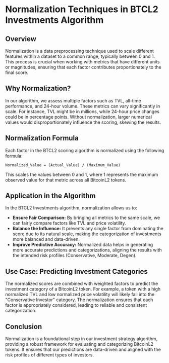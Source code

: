 # Normalization Techniques in BTCL2 Investments Algorithm

## Overview

Normalization is a data preprocessing technique used to scale different features within a dataset to a common range, typically between 0 and 1. This process is crucial when working with metrics that have different units or magnitudes, ensuring that each factor contributes proportionately to the final score.

## Why Normalization?

In our algorithm, we assess multiple factors such as TVL, all-time performance, and 24-hour volume. These metrics can vary significantly in scale. For instance, TVL might be in millions, while 24-hour price changes could be in percentage points. Without normalization, larger numerical values would disproportionately influence the scoring, skewing the results.

## Normalization Formula

Each factor in the BTCL2 scoring algorithm is normalized using the following formula:

```
Normalized_Value = (Actual_Value) / (Maximum_Value)
```

This scales the values between 0 and 1, where 1 represents the maximum observed value for that metric across all BitcoinL2 tokens.

## Application in the Algorithm

In the BTCL2 Investments algorithm, normalization allows us to:
- **Ensure Fair Comparison:** By bringing all metrics to the same scale, we can fairly compare factors like TVL and price volatility.
- **Balance the Influence:** It prevents any single factor from dominating the score due to its natural scale, making the categorization of investments more balanced and data-driven.
- **Improve Predictive Accuracy:** Normalized data helps in generating more accurate predictions and categorizations, aligning the results with the intended risk profiles (Conservative, Moderate, Degen).

## Use Case: Predicting Investment Categories

The normalized scores are combined with weighted factors to predict the investment category of a BitcoinL2 token. For example, a token with a high normalized TVL and low normalized price volatility will likely fall into the "Conservative Investor" category. The normalization ensures that each factor is appropriately considered, leading to reliable and consistent categorization.

## Conclusion

Normalization is a foundational step in our investment strategy algorithm, providing a robust framework for evaluating and categorizing BitcoinL2 tokens. It ensures that our predictions are data-driven and aligned with the risk profiles of different types of investors.
